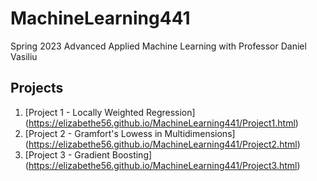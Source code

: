 # MachineLearning441
Spring 2023 Advanced Applied Machine Learning with Professor Daniel Vasiliu

## Projects
1. [Project 1 - Locally Weighted Regression]          (https://elizabethe56.github.io/MachineLearning441/Project1.html)
2. [Project 2 - Gramfort's Lowess in Multidimensions] (https://elizabethe56.github.io/MachineLearning441/Project2.html)
3. [Project 3 - Gradient Boosting]                    (https://elizabethe56.github.io/MachineLearning441/Project3.html)

